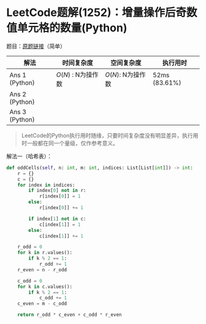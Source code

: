 # LeetCode题解(1252)：增量操作后奇数值单元格的数量(Python)

题目：[原题链接](https://leetcode-cn.com/problems/cells-with-odd-values-in-a-matrix/)（简单）

| 解法           | 时间复杂度         | 空间复杂度        | 执行用时      |
| -------------- | ------------------ | ----------------- | ------------- |
| Ans 1 (Python) | $O(N)$ : N为操作数 | $O(N)$: N为操作数 | 52ms (83.61%) |
| Ans 2 (Python) |                    |                   |               |
| Ans 3 (Python) |                    |                   |               |

>  LeetCode的Python执行用时随缘，只要时间复杂度没有明显差异，执行用时一般都在同一个量级，仅作参考意义。

解法一（哈希表）：

```python
def oddCells(self, n: int, m: int, indices: List[List[int]]) -> int:
    r = {}
    c = {}
    for index in indices:
        if index[0] not in r:
            r[index[0]] = 1
        else:
            r[index[0]] += 1

        if index[1] not in c:
            c[index[1]] = 1
        else:
            c[index[1]] += 1

    r_odd = 0
    for k in r.values():
        if k % 2 == 1:
            r_odd += 1
    r_even = n - r_odd

    c_odd = 0
    for k in c.values():
        if k % 2 == 1:
            c_odd += 1
    c_even = m - c_odd

    return r_odd * c_even + c_odd * r_even
```